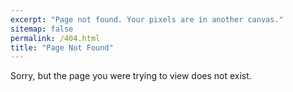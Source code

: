 ```yaml
---
excerpt: "Page not found. Your pixels are in another canvas."
sitemap: false
permalink: /404.html
title: "Page Not Found"
---
```


Sorry, but the page you were trying to view does not exist.

